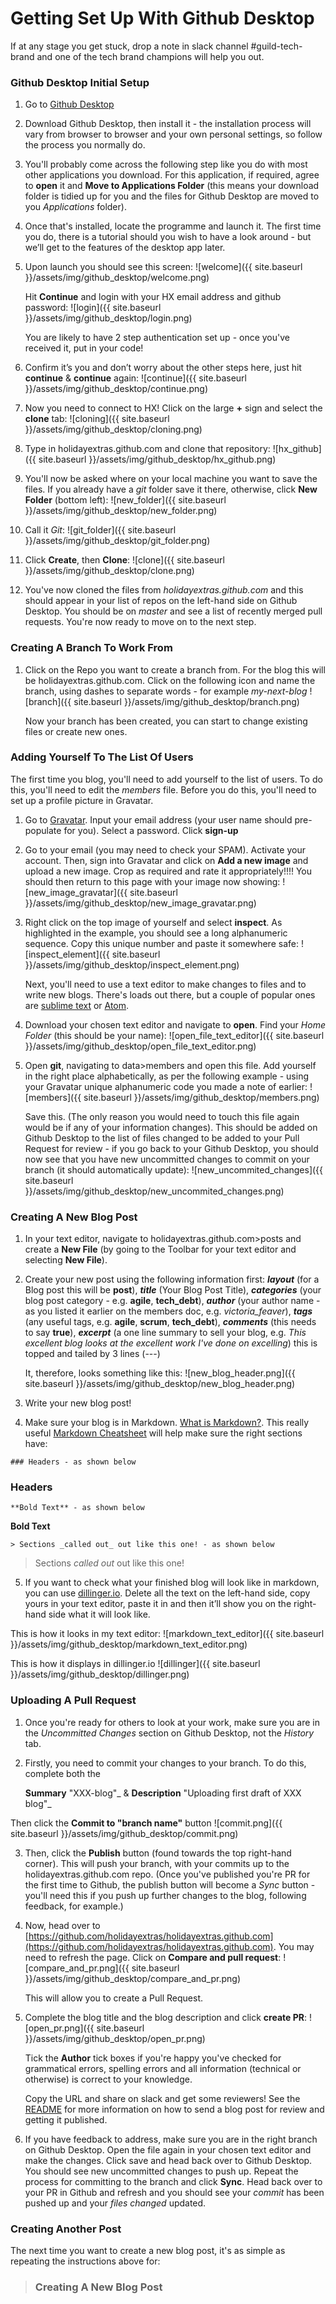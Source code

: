 Getting Set Up With Github Desktop
========================

If at any stage you get stuck, drop a note in slack channel #guild-tech-brand and one of the tech brand champions will help you out.

### Github Desktop Initial Setup

1. Go to [Github Desktop](https://desktop.github.com/)

2. Download Github Desktop, then install it - the installation process will vary from browser to browser and your own personal settings, so follow the process you normally do.

3. You'll probably come across the following step like you do with most other applications you download. For this application, if required, agree to **open** it and **Move to Applications Folder** (this means your download folder is tidied up for you and the files for Github Desktop are moved to you _Applications_ folder).

4. Once that's installed, locate the programme and launch it. The first time you do, there is a tutorial should you wish to have a look around - but we’ll get to the features of the desktop app later.

5. Upon launch you should see this screen:
![welcome]({{ site.baseurl }}/assets/img/github_desktop/welcome.png)

   Hit **Continue** and login with your HX email address and github password:
   ![login]({{ site.baseurl }}/assets/img/github_desktop/login.png)

   You are likely to have 2 step authentication set up - once you've received it, put in your code! 

6. Confirm it’s you and don’t worry about the other steps here, just hit **continue** & **continue** again:
![continue]({{ site.baseurl }}/assets/img/github_desktop/continue.png)

7. Now you need to connect to HX! Click on the large **+** sign and select the **clone** tab:
![cloning]({{ site.baseurl }}/assets/img/github_desktop/cloning.png)

8. Type in holidayextras.github.com and clone that repository:
![hx_github]({{ site.baseurl }}/assets/img/github_desktop/hx_github.png)

9. You'll now be asked where on your local machine you want to save the files. If you already have a _git_ folder save it there, otherwise, click **New Folder** (bottom left):
![new_folder]({{ site.baseurl }}/assets/img/github_desktop/new_folder.png)

10. Call it _Git_:
![git_folder]({{ site.baseurl }}/assets/img/github_desktop/git_folder.png)

11. Click **Create**, then **Clone**:
![clone]({{ site.baseurl }}/assets/img/github_desktop/clone.png)

12. You've now cloned the files from _holidayextras.github.com_ and this should appear in your list of repos on the left-hand side on Github Desktop. You should be on *master* and see a list of recently merged pull requests. You're now ready to move on to the next step.

### Creating A Branch To Work From

1. Click on the Repo you want to create a branch from. For the blog this will be holidayextras.github.com. Click on the following icon and name the branch, using dashes to separate words - for example *my-next-blog*
![branch]({{ site.baseurl }}/assets/img/github_desktop/branch.png)

   Now your branch has been created, you can start to change existing files or create new ones.

### Adding Yourself To The List Of Users

The first time you blog, you'll need to add yourself to the list of users. To do this, you'll need to edit the *members* file. Before you do this, you'll need to set up a profile picture in Gravatar.

1. Go to [Gravatar](https://signup.wordpress.com/signup/?ref=oauth2&oauth2_redirect=98c69c872dcb16768f1105372220b8b1%40https%3A%2F%2Fpublic-api.wordpress.com%2Foauth2%2Fauthorize%2F%3Fclient_id%3D1854%26response_type%3Dcode%26blog_id%3D0%26state%3Df469ccc769c69e0d78b63b1d802da8be3c597377f9e4ed70474ba681aa4c07ae%26redirect_uri%3Dhttps%253A%252F%252Fen.gravatar.com%252Fconnect%252F%253Faction%253Drequest_access_token%26jetpack-code%26jetpack-user-id%3D0%26action%3Doauth2-login&wpcom_connect=1). Input your email address (your user name should pre-populate for you). Select a password.
Click **sign-up**

2. Go to your email (you may need to check your SPAM). Activate your account. Then, sign into Gravatar and click on **Add a new image** and upload a new image. Crop as required and rate it appropriately!!!! You should then return to this page with your image now showing:
![new_image_gravatar]({{ site.baseurl }}/assets/img/github_desktop/new_image_gravatar.png)

3. Right click on the top image of yourself and select **inspect**. As highlighted in the example, you should see a long alphanumeric sequence. Copy this unique number and paste it somewhere safe:
![inspect_element]({{ site.baseurl }}/assets/img/github_desktop/inspect_element.png)

   Next, you'll need to use a text editor to make changes to files and to write new blogs. There's loads out there, but a couple of popular ones are [sublime text](https://www.sublimetext.com/3) or [Atom](https://atom.io/).

4. Download your chosen text editor and navigate to **open**. Find your _Home Folder_ (this should be your name):
![open_file_text_editor]({{ site.baseurl }}/assets/img/github_desktop/open_file_text_editor.png)

5. Open **git**, navigating to data>members and open this file. Add yourself in the right place alphabetically, as per the following example - using your Gravatar unique alphanumeric code you made a note of earlier:
![members]({{ site.baseurl }}/assets/img/github_desktop/members.png)

   Save this. (The only reason you would need to touch this file again would be if any of your information changes). This should be added on Github Desktop to the list of files changed to be added to your Pull Request for review - if you go back to your Github Desktop, you should now see that you have new uncommitted changes to commit on your branch (it should automatically update):
![new_uncommited_changes]({{ site.baseurl }}/assets/img/github_desktop/new_uncommited_changes.png)

### Creating A New Blog Post

1. In your text editor, navigate to holidayextras.github.com>posts and create a **New File** (by going to the Toolbar for your text editor and selecting **New File**).

2. Create your new post using the following information first: **_layout_** (for a Blog post this will be **post**), **_title_** (Your Blog Post Title), **_categories_** (your blog post category - e.g. **agile**, **tech_debt**), **_author_** (your author name - as you listed it earlier on the members doc, e.g. _victoria_feaver_), **_tags_** (any useful tags, e.g. **agile**, **scrum**, **tech_debt**), **_comments_** (this needs to say **true**), **_excerpt_** (a one line summary to sell your blog, e.g. _This excellent blog looks at the excellent work I've done on excelling_) this is topped and tailed by 3 lines (---)

   It, therefore, looks something like this:
![new_blog_header.png]({{ site.baseurl }}/assets/img/github_desktop/new_blog_header.png)

3. Write your new blog post!

4. Make sure your blog is in Markdown. [What is Markdown?](https://en.wikipedia.org/wiki/Markdown). This really useful [Markdown Cheatsheet](https://github.com/adam-p/markdown-here/wiki/Markdown-Cheatsheet#blockquotes) will help make sure the right sections have:

`### Headers - as shown below`

### Headers

`**Bold Text** - as shown below`

**Bold Text**

`> Sections _called out_ out like this one! - as shown below`

> Sections _called out_ out like this one!

5. If you want to check what your finished blog will look like in markdown, you can use [dillinger.io](http://dillinger.io/). Delete all the text on the left-hand side, copy yours in your text editor, paste it in and then it’ll show you on the right-hand side what it will look like.

This is how it looks in my text editor:
![markdown_text_editor]({{ site.baseurl }}/assets/img/github_desktop/markdown_text_editor.png)

This is how it displays in dillinger.io
![dillinger]({{ site.baseurl }}/assets/img/github_desktop/dillinger.png)

### Uploading A Pull Request

1. Once you're ready for others to look at your work, make sure you are in the *Uncommitted Changes* section on Github Desktop, not the *History* tab.

2. Firstly, you need to commit your changes to your branch. To do this, complete both the

	**Summary** "XXX-blog"_
	&
	**Description** "Uploading first draft of XXX blog"_

Then click the **Commit to "branch name"** button
![commit.png]({{ site.baseurl }}/assets/img/github_desktop/commit.png)

3. Then, click the **Publish** button (found towards the top right-hand corner). This will push your branch, with your commits up to the holidayextras.github.com repo. (Once you've published you're PR for the first time to Github, the publish button will become a _Sync_ button - you'll need this if you push up further changes to the blog, following feedback, for example.)

4. Now, head over to [https://github.com/holidayextras/holidayextras.github.com](https://github.com/holidayextras/holidayextras.github.com). You may need to refresh the page. Click on **Compare and pull request**:
![compare_and_pr.png]({{ site.baseurl }}/assets/img/github_desktop/compare_and_pr.png)

   This will allow you to create a Pull Request.

5. Complete the blog title and the blog description and click **create PR**: 
![open_pr.png]({{ site.baseurl }}/assets/img/github_desktop/open_pr.png)

   Tick the **Author** tick boxes if you're happy you've checked for grammatical errors, spelling errors and all information (technical or otherwise) is correct to your knowledge.

   Copy the URL and share on slack and get some reviewers! See the [README](https://github.com/holidayextras/holidayextras.github.com) for more information on how to send a blog post for review and getting it published.

6. If you have feedback to address, make sure you are in the right branch on Github Desktop. Open the file again in your chosen text editor and make the changes. Click save and head back over to Github Desktop. You should see new uncommitted changes to push up. Repeat the process for committing to the branch and click **Sync**. Head back over to your PR in Github and refresh and you should see your _commit_ has been pushed up and your _files changed_ updated.

### Creating Another Post

The next time you want to create a new blog post, it's as simple as repeating the instructions above for:
> ### Creating A New Blog Post


